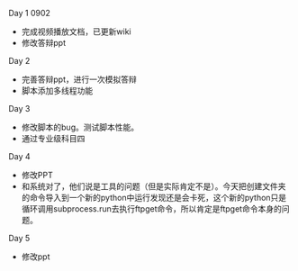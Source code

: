 Day 1  0902
* 完成视频播放文档，已更新wiki
* 修改答辩ppt

Day 2 
* 完善答辩ppt，进行一次模拟答辩
* 脚本添加多线程功能

Day 3
* 修改脚本的bug。测试脚本性能。
* 通过专业级科目四

Day 4
* 修改PPT
* 和系统对了，他们说是工具的问题（但是实际肯定不是）。今天把创建文件夹的命令导入到一个新的python中运行发现还是会卡死，这个新的python只是循环调用subprocess.run去执行ftpget命令，所以肯定是ftpget命令本身的问题。

Day 5
* 修改ppt